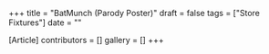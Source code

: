 +++
title = "BatMunch (Parody Poster)"
draft = false
tags = ["Store Fixtures"]
date = ""

[Article]
contributors = []
gallery = []
+++